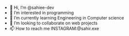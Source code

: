 - 👋 Hi, I’m @sahiee-dev
- 👀 I’m interested in programming
- 🌱 I’m currently learning Engineering in Computer science
- 💞️ I’m looking to collaborate on web projects
- 📫 How to reach me INSTAGRAM:@sahir.exe

<!---
sahiee-dev/sahiee-dev is a ✨ special ✨ repository because its `README.md` (this file) appears on your GitHub profile.
You can click the Preview link to take a look at your changes.
--->
